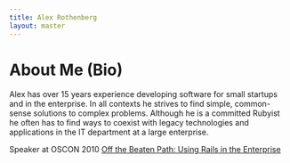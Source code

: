 ```yaml
---
title: Alex Rothenberg
layout: master
---
```


# About Me (Bio)

Alex has over 15 years experience developing software for small startups and in the enterprise. 
In all contexts he strives to find simple, common-sense solutions to complex problems. 
Although he is a committed Rubyist he often has to find ways to coexist with legacy technologies 
and applications in the IT department at a large enterprise.

Speaker at OSCON 2010 [Off the Beaten Path: Using Rails in the Enterprise](http://www.oscon.com/oscon2010/public/schedule/detail/13664)
